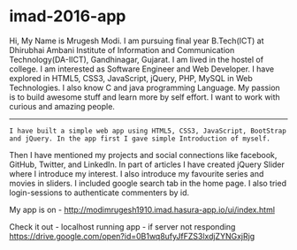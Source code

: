 # imad-2016-app


Hi,
	My Name is Mrugesh Modi. I am pursuing final year B.Tech(ICT) at Dhirubhai Ambani Institute of Information and Communication Technology(DA-IICT), Gandhinagar, Gujarat. 
  I am lived in the hostel of college. I am interested as Software Engineer and Web Developer. I have explored in HTML5, CSS3, JavaScript, jQuery, PHP, MySQL in Web Technologies.
  I also know C and java programming Language. My passion is to build awesome stuff and learn more by self effort. I want to work with curious and amazing people. 


---------------------------------------------------------------------------------------------------------------------------------------------

	I have built a simple web app using HTML5, CSS3, JavaScript, BootStrap and jQuery. In the app first I gave simple Introduction of myself. 
  Then I have mentioned my projects and social connections like facebook, GitHub, Twitter, and LinkedIn. In part of articles I have created jQuery Slider where I introduce my interest. 
  I also introduce my favourite series and movies in sliders. I included google search tab in the home page. I also tried login-sessions to authenticate commenters by id.
  
  My app is on - http://modimrugesh1910.imad.hasura-app.io/ui/index.html

  Check it out - localhost running app - if server not responding
                https://drive.google.com/open?id=0B1wq8ufyJfFZS3lxdjZYNGxjRjg
